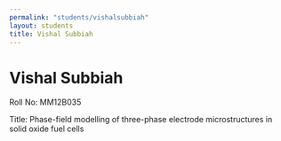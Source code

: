 ```yaml
---
permalink: "students/vishalsubbiah"
layout: students
title: Vishal Subbiah
---
```

# Vishal Subbiah

Roll No: MM12B035

Title: Phase-field modelling of three-phase electrode microstructures in solid oxide fuel cells

